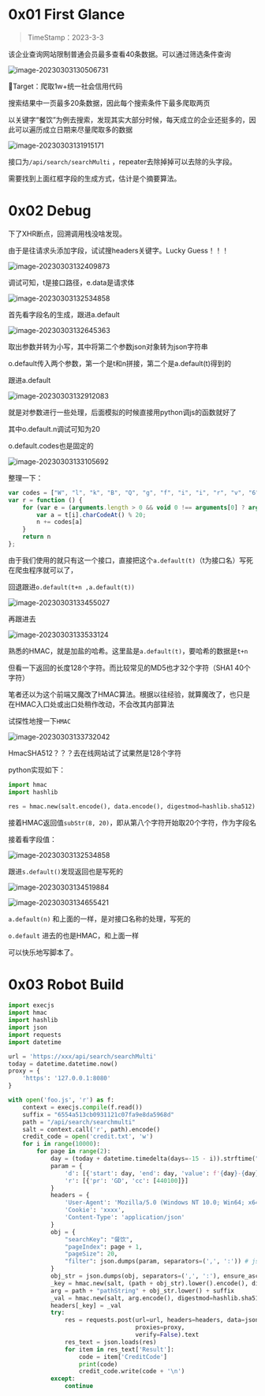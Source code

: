 # 0x01 First Glance

> TimeStamp：2023-3-3

该企业查询网站限制普通会员最多查看40条数据。可以通过筛选条件查询

![image-20230303130506731](../.gitbook/assets/image-20230303130506731.png)

🎯Target：爬取1w+统一社会信用代码

搜索结果中一页最多20条数据，因此每个搜索条件下最多爬取两页

以关键字“餐饮”为例去搜索，发现其实大部分时候，每天成立的企业还挺多的，因此可以遍历成立日期来尽量爬取多的数据

![image-20230303131915171](../.gitbook/assets/image-20230303131915171.png)

接口为`/api/search/searchMulti` ，repeater去除掉掉可以去除的头字段。

需要找到上面红框字段的生成方式，估计是个摘要算法。

# 0x02 Debug

下了XHR断点，回溯调用栈没啥发现。

由于是往请求头添加字段，试试搜headers关键字。Lucky Guess！！！

![image-20230303132409873](../.gitbook/assets/image-20230303132409873.png)

调试可知，t是接口路径，e.data是请求体

![image-20230303132534858](../.gitbook/assets/image-20230303132534858.png)

首先看字段名的生成，跟进a.default

![image-20230303132645363](../.gitbook/assets/image-20230303132645363.png)

取出参数并转为小写，其中将第二个参数json对象转为json字符串

o.default传入两个参数，第一个是t和n拼接，第二个是a.default(t)得到的

跟进a.default

![image-20230303132912083](../.gitbook/assets/image-20230303132912083.png)

就是对参数进行一些处理，后面模拟的时候直接用python调js的函数就好了

其中o.default.n调试可知为20

o.default.codes也是固定的

![image-20230303133105692](../.gitbook/assets/image-20230303133105692.png)

整理一下：

```javascript
var codes = ["W", "l", "k", "B", "Q", "g", "f", "i", "i", "r", "v", "6", "A", "K", "N", "k", "4", "L", "1", "8"];
var r = function () {
    for (var e = (arguments.length > 0 && void 0 !== arguments[0] ? arguments[0] : "/").toLowerCase(), t = e + e, n = "", i = 0; i < t.length; ++i) {
        var a = t[i].charCodeAt() % 20;
        n += codes[a]
    }
    return n
};
```

由于我们使用的就只有这一个接口，直接把这个`a.default(t)`（t为接口名）写死在爬虫程序就可以了，

回退跟进`o.default(t+n ,a.default(t))` 

![image-20230303133455027](../.gitbook/assets/image-20230303133455027.png)

再跟进去

![image-20230303133533124](../.gitbook/assets/image-20230303133533124.png)

熟悉的HMAC，就是加盐的哈希。这里盐是`a.default(t)`，要哈希的数据是`t+n` 

但看一下返回的长度128个字符。而比较常见的MD5也才32个字符（SHA1 40个字符）

笔者还以为这个前端又魔改了HMAC算法。根据以往经验，就算魔改了，也只是在HMAC入口处或出口处稍作改动，不会改其内部算法

试探性地搜一下`HMAC`

![image-20230303133732042](../.gitbook/assets/image-20230303133732042.png)

HmacSHA512？？？去在线网站试了试果然是128个字符

python实现如下：

```python
import hmac
import hashlib

res = hmac.new(salt.encode(), data.encode(), digestmod=hashlib.sha512).hexdigest()
```

接着HMAC返回值`subStr(8, 20)`，即从第八个字符开始取20个字符，作为字段名

接着看字段值：

![image-20230303132534858](../.gitbook/assets/image-20230303132534858.png)

跟进`s.default()`发现返回也是写死的

![image-20230303134519884](../.gitbook/assets/image-20230303134519884.png)

![image-20230303134655421](../.gitbook/assets/image-20230303134655421.png)

`a.default(n)` 和上面的一样，是对接口名称的处理，写死的

`o.default` 进去的也是HMAC，和上面一样

可以快乐地写脚本了。

# 0x03 Robot Build

```python
import execjs
import hmac
import hashlib
import json
import requests
import datetime

url = 'https://xxx/api/search/searchMulti'
today = datetime.datetime.now()
proxy = {
    'https': '127.0.0.1:8080'
}

with open('foo.js', 'r') as f:
    context = execjs.compile(f.read())
    suffix = "6554a513cb0931121c07fa9e8da5968d"
    path = "/api/search/searchmulti"
    salt = context.call('r', path).encode()
    credit_code = open('credit.txt', 'w')
    for i in range(10000):
        for page in range(2):
            day = (today + datetime.timedelta(days=-15 - i)).strftime("%Y%m%d") # 网站不支持查询近15天成立的企业
            param = {
                'd': [{'start': day, 'end': day, 'value': f'{day}-{day}', 'x': True}],
                'r': [{'pr': 'GD', 'cc': [440100]}]
            }
            headers = {
                'User-Agent': 'Mozilla/5.0 (Windows NT 10.0; Win64; x64) AppleWebKit/537.36 (KHTML, like Gecko) Chrome/110.0.0.0 Safari/537.36',
                'Cookie': 'xxxx',
                'Content-Type': 'application/json'
            }
            obj = {
                "searchKey": "餐饮",
                "pageIndex": page + 1,
                "pageSize": 20,
                "filter": json.dumps(param, separators=(',', ':')) # json.dumps会自动添加多余的空格，separators可以解决
            }
            obj_str = json.dumps(obj, separators=(',', ':'), ensure_ascii=False) # ensure_ascii=False才不会导致中文被unicode编码
            _key = hmac.new(salt, (path + obj_str).lower().encode(), digestmod=hashlib.sha512).hexdigest()[8: 28]
            arg = path + "pathString" + obj_str.lower() + suffix
            _val = hmac.new(salt, arg.encode(), digestmod=hashlib.sha512).hexdigest()
            headers[_key] = _val
            try:
                res = requests.post(url=url, headers=headers, data=json.dumps(obj, ensure_ascii=False).encode('utf-8'),
                                    proxies=proxy,
                                    verify=False).text
                res_text = json.loads(res)
                for item in res_text['Result']:
                    code = item['CreditCode']
                    print(code)
                    credit_code.write(code + '\n')
            except:
                continue
```







